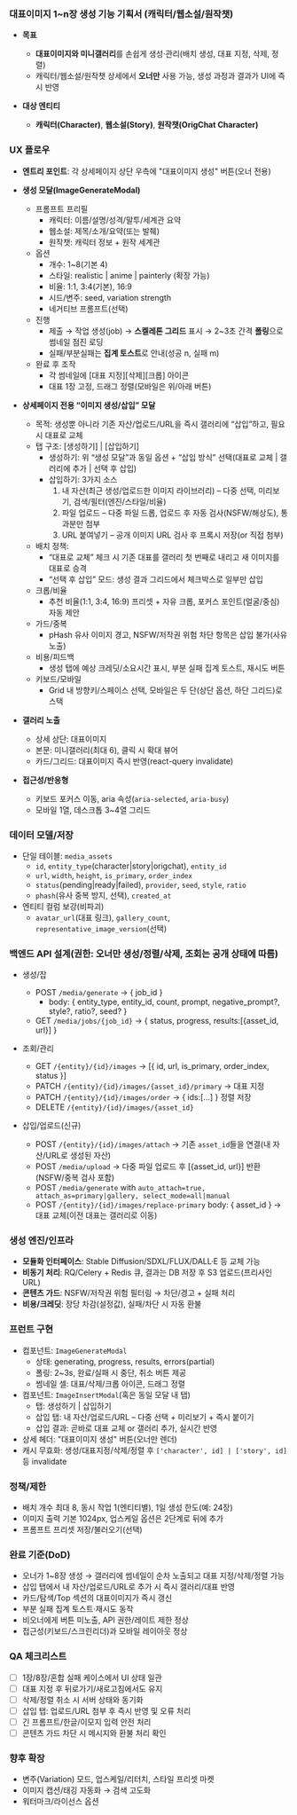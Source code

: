 ### 대표이미지 1~n장 생성 기능 기획서 (캐릭터/웹소설/원작챗)

- **목표**
  - **대표이미지와 미니갤러리**를 손쉽게 생성·관리(배치 생성, 대표 지정, 삭제, 정렬)
  - 캐릭터/웹소설/원작챗 상세에서 **오너만** 사용 가능, 생성 과정과 결과가 UI에 즉시 반영

- **대상 엔티티**
  - **캐릭터(Character)**, **웹소설(Story)**, **원작챗(OrigChat Character)**

### UX 플로우

- **엔트리 포인트**: 각 상세페이지 상단 우측에 "대표이미지 생성" 버튼(오너 전용)
- **생성 모달(ImageGenerateModal)**
  - 프롬프트 프리필
    - 캐릭터: 이름/설명/성격/말투/세계관 요약
    - 웹소설: 제목/소개/요약(또는 발췌)
    - 원작챗: 캐릭터 정보 + 원작 세계관
  - 옵션
    - 개수: 1~8(기본 4)
    - 스타일: realistic | anime | painterly (확장 가능)
    - 비율: 1:1, 3:4(기본), 16:9
    - 시드/변주: seed, variation strength
    - 네거티브 프롬프트(선택)
  - 진행
    - 제출 → 작업 생성(job) → **스켈레톤 그리드** 표시 → 2~3초 간격 **폴링**으로 썸네일 점진 로딩
    - 실패/부분실패는 **집계 토스트**로 안내(성공 n, 실패 m)
  - 완료 후 조작
    - 각 썸네일에 [대표 지정][삭제][크롭] 아이콘
    - 대표 1장 고정, 드래그 정렬(모바일은 위/아래 버튼)

- **상세페이지 전용 “이미지 생성/삽입” 모달**
  - 목적: 생성뿐 아니라 기존 자산/업로드/URL을 즉시 갤러리에 “삽입”하고, 필요 시 대표로 교체
  - 탭 구조: [생성하기] | [삽입하기]
    - 생성하기: 위 “생성 모달”과 동일 옵션 + “삽입 방식” 선택(대표로 교체 | 갤러리에 추가 | 선택 후 삽입)
    - 삽입하기: 3가지 소스
      1) 내 자산(최근 생성/업로드한 이미지 라이브러리) – 다중 선택, 미리보기, 검색/필터(엔진/스타일/비율)
      2) 파일 업로드 – 다중 파일 드롭, 업로드 후 자동 검사(NSFW/해상도), 통과분만 첨부
      3) URL 붙여넣기 – 공개 이미지 URL 검사 후 프록시 저장(or 직접 첨부)
  - 배치 정책:
    - “대표로 교체” 체크 시 기존 대표를 갤러리 첫 번째로 내리고 새 이미지를 대표로 승격
    - “선택 후 삽입” 모드: 생성 결과 그리드에서 체크박스로 일부만 삽입
  - 크롭/비율
    - 추천 비율(1:1, 3:4, 16:9) 프리셋 + 자유 크롭, 포커스 포인트(얼굴/중심) 자동 제안
  - 가드/중복
    - pHash 유사 이미지 경고, NSFW/저작권 위험 차단 항목은 삽입 불가(사유 노출)
  - 비용/피드백
    - 생성 탭에 예상 크레딧/소요시간 표시, 부분 실패 집계 토스트, 재시도 버튼
  - 키보드/모바일
    - Grid 내 방향키/스페이스 선택, 모바일은 두 단(상단 옵션, 하단 그리드)로 스택

- **갤러리 노출**
  - 상세 상단: 대표이미지
  - 본문: 미니갤러리(최대 6), 클릭 시 확대 뷰어
  - 카드/그리드: 대표이미지 즉시 반영(react-query invalidate)

- **접근성/반응형**
  - 키보드 포커스 이동, aria 속성(`aria-selected`, `aria-busy`)
  - 모바일 1열, 데스크톱 3~4열 그리드

### 데이터 모델/저장

- 단일 테이블: `media_assets`
  - `id`, `entity_type`(character|story|origchat), `entity_id`
  - `url`, `width`, `height`, `is_primary`, `order_index`
  - `status`(pending|ready|failed), `provider`, `seed`, `style`, `ratio`
  - `phash`(유사 중복 방지, 선택), `created_at`
- 엔티티 컬럼 보강(비파괴)
  - `avatar_url`(대표 링크), `gallery_count`, `representative_image_version`(선택)

### 백엔드 API 설계(권한: 오너만 생성/정렬/삭제, 조회는 공개 상태에 따름)

- 생성/잡
  - POST `/media/generate` → { job_id }
    - body: { entity_type, entity_id, count, prompt, negative_prompt?, style?, ratio?, seed? }
  - GET `/media/jobs/{job_id}` → { status, progress, results:[{asset_id, url}] }

- 조회/관리
  - GET `/{entity}/{id}/images` → [{ id, url, is_primary, order_index, status }]
  - PATCH `/{entity}/{id}/images/{asset_id}/primary` → 대표 지정
  - PATCH `/{entity}/{id}/images/order` → { ids:[...] } 정렬 저장
  - DELETE `/{entity}/{id}/images/{asset_id}`

- 삽입/업로드(신규)
  - POST `/{entity}/{id}/images/attach` → 기존 `asset_id`들을 연결(내 자산/URL로 생성된 자산)
  - POST `/media/upload` → 다중 파일 업로드 후 [{asset_id, url}] 반환(NSFW/중복 검사 포함)
  - POST `/media/generate` with `auto_attach=true, attach_as=primary|gallery, select_mode=all|manual`
  - POST `/{entity}/{id}/images/replace-primary` body: { asset_id } → 대표 교체(이전 대표는 갤러리로 이동)

### 생성 엔진/인프라

- **모듈화 인터페이스**: Stable Diffusion/SDXL/FLUX/DALL·E 등 교체 가능
- **비동기 처리**: RQ/Celery + Redis 큐, 결과는 DB 저장 후 S3 업로드(프리사인 URL)
- **콘텐츠 가드**: NSFW/저작권 위험 필터링 → 차단/경고 + 실패 처리
- **비용/크레딧**: 장당 차감(설정값), 실패/차단 시 자동 환불

### 프런트 구현

- 컴포넌트: `ImageGenerateModal`
  - 상태: generating, progress, results, errors(partial)
  - 폴링: 2~3s, 완료/실패 시 중단, 취소 버튼 제공
  - 썸네일 셀: 대표/삭제/크롭 아이콘, 드래그 정렬
- 컴포넌트: `ImageInsertModal`(혹은 동일 모달 내 탭)
  - 탭: 생성하기 | 삽입하기
  - 삽입 탭: 내 자산/업로드/URL – 다중 선택 + 미리보기 + 즉시 붙이기
  - 삽입 결과: 곧바로 대표 교체 or 갤러리 추가, 실시간 반영
- 상세 헤더: "대표이미지 생성" 버튼(오너만 렌더)
- 캐시 무효화: 생성/대표지정/삭제/정렬 후 `['character', id] | ['story', id]` 등 invalidate

### 정책/제한

- 배치 개수 최대 8, 동시 작업 1(엔티티별), 1일 생성 한도(예: 24장)
- 이미지 출력 기본 1024px, 업스케일 옵션은 2단계로 뒤에 추가
- 프롬프트 프리셋 저장/불러오기(선택)

### 완료 기준(DoD)

- 오너가 1~8장 생성 → 갤러리에 썸네일이 순차 노출되고 대표 지정/삭제/정렬 가능
- 삽입 탭에서 내 자산/업로드/URL로 추가 시 즉시 갤러리/대표 반영
- 카드/탐색/Top 섹션의 대표이미지가 즉시 갱신
- 부분 실패 집계 토스트·재시도 동작
- 비오너에게 버튼 미노출, API 권한/레이트 제한 정상
- 접근성(키보드/스크린리더)과 모바일 레이아웃 정상

### QA 체크리스트

- [ ] 1장/8장/혼합 실패 케이스에서 UI 상태 일관
- [ ] 대표 지정 후 뒤로가기/새로고침에서도 유지
- [ ] 삭제/정렬 취소 시 서버 상태와 동기화
- [ ] 삽입 탭: 업로드/URL 첨부 후 즉시 반영 및 오류 처리
- [ ] 긴 프롬프트/한글/이모지 입력 안전 처리
- [ ] 콘텐츠 가드 차단 시 메시지와 환불 처리 확인

### 향후 확장

- 변주(Variation) 모드, 업스케일/리터치, 스타일 프리셋 마켓
- 이미지 캡션/태깅 자동화 → 검색 고도화
- 워터마크/라이선스 옵션


